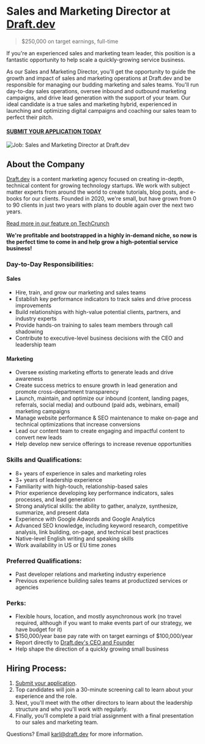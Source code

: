 # Sales and Marketing Director at [Draft.dev](https://draft.dev/)
> $250,000 on target earnings, full-time

If you're an experienced sales and marketing team leader, this position is a fantastic opportunity to help scale a quickly-growing service business.

As our Sales and Marketing Director, you'll get the opportunity to guide the growth and impact of sales and marketing operations at Draft.dev and be responsible for managing our budding marketing and sales teams. You'll run day-to-day sales operations, oversee inbound and outbound marketing campaigns, and drive lead generation with the support of your team. Our ideal candidate is a true sales and marketing hybrid, experienced in launching and optimizing digital campaigns and coaching our sales team to perfect their pitch.

#### [SUBMIT YOUR APPLICATION TODAY](https://airtable.com/shr1BLe1LlwCs4B2H)

![Job: Sales and Marketing Director at Draft.dev](https://draft.dev/learn/assets/posts/promotion.png)

## About the Company
[Draft.dev](https://draft.dev/) is a content marketing agency focused on creating in-depth, technical content for growing technology startups. We work with subject matter experts from around the world to create tutorials, blog posts, and e-books for our clients. Founded in 2020, we're small, but have grown from 0 to 90 clients in just two years with plans to double again over the next two years.

[Read more in our feature on TechCrunch](https://techcrunch.com/2021/07/29/draft-dev-ceo-karl-hughes-on-the-importance-of-using-experts-in-developer-marketing/)

**We're profitable and bootstrapped in a highly in-demand niche, so now is the perfect time to come in and help grow a high-potential service business!**

### Day-to-Day Responsibilities:

#### Sales
- Hire, train, and grow our marketing and sales teams
- Establish key performance indicators to track sales and drive process improvements
- Build relationships with high-value potential clients, partners, and industry experts
- Provide hands-on training to sales team members through call shadowing
- Contribute to executive-level business decisions with the CEO and leadership team

#### Marketing
- Oversee existing marketing efforts to generate leads and drive awareness
- Create success metrics to ensure growth in lead generation and promote cross-department transparency
- Launch, maintain, and optimize our inbound (content, landing pages, referrals, social media) and outbound (paid ads, webinars, email) marketing campaigns
- Manage website performance & SEO maintenance to make on-page and technical optimizations that increase conversions
- Lead our content team to create engaging and impactful content to convert new leads
- Help develop new service offerings to increase revenue opportunities

### Skills and Qualifications:
- 8+ years of experience in sales and marketing roles
- 3+ years of leadership experience
- Familiarity with high-touch, relationship-based sales
- Prior experience developing key performance indicators, sales processes, and lead generation
- Strong analytical skills: the ability to gather, analyze, synthesize, summarize, and present data
- Experience with Google Adwords and Google Analytics
- Advanced SEO knowledge, including keyword research, competitive analysis, link building, on-page, and technical best practices
- Native-level English writing and speaking skills
- Work availability in US or EU time zones

### Preferred Qualifications:
- Past developer relations and marketing industry experience
- Previous experience building sales teams at productized services or agencies

### Perks:
- Flexible hours, location, and mostly asynchronous work (no travel required, although if you want to make events part of our strategy, we have budget for it)
- $150,000/year base pay rate with on target earnings of $100,000/year
- Report directly to [Draft.dev's CEO and Founder](https://www.linkedin.com/in/karllhughes)
- Help shape the direction of a quickly growing small business

## Hiring Process:
1. [Submit your application](https://airtable.com/shr1BLe1LlwCs4B2H).
2. Top candidates will join a 30-minute screening call to learn about your experience and the role.
3. Next, you'll meet with the other directors to learn about the leadership structure and who you'll work with regularly.
4. Finally, you'll complete a paid trial assignment with a final presentation to our sales and marketing team.

Questions? Email [karl@draft.dev](mailto:karl@draft.dev) for more information.
